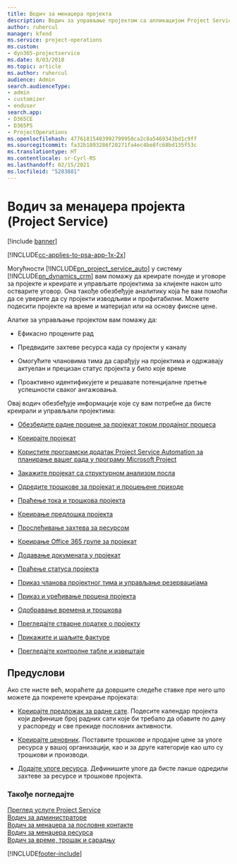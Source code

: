 ```yaml
---
title: Водич за менаџера пројекта
description: Водич за управљање пројектом са апликацијом Project Service
author: ruhercul
manager: kfend
ms.service: project-operations
ms.custom:
- dyn365-projectservice
ms.date: 8/03/2018
ms.topic: article
ms.author: ruhercul
audience: Admin
search.audienceType:
- admin
- customizer
- enduser
search.app:
- D365CE
- D365PS
- ProjectOperations
ms.openlocfilehash: 47761815403992799950ca2c8a5469343bd1c9ff
ms.sourcegitcommit: fa32b1893286f20271fa4ec4be8fc68bd135f53c
ms.translationtype: HT
ms.contentlocale: sr-Cyrl-RS
ms.lasthandoff: 02/15/2021
ms.locfileid: "5283881"
---
```

# <a name="project-manager-guide-project-service"></a>Водич за менаџера пројекта (Project Service)

[!include [banner](../includes/psa-now-project-operations.md)]

[!INCLUDE[cc-applies-to-psa-app-1x-2x](../includes/cc-applies-to-psa-app-1x-2x.md)]

Могућности [!INCLUDE[pn_project_service_auto](../includes/pn-project-service-auto.md)] у систему [!INCLUDE[pn_dynamics_crm](../includes/pn-dynamics-crm.md)] вам помажу да креирате понуде и уговоре за пројекте и креирате и управљате пројектима за клијенте након што остварите уговор. Она такође обезбеђује аналитику која ће вам помоћи да се уверите да су пројекти изводљиви и профитабилни. Можете подесити пројекте на време и материјал или на основу фиксне цене.  
  
 Алатке за управљање пројектом вам помажу да:  
  
-   Ефикасно процените рад  
  
-   Предвидите захтеве ресурса када су пројекти у каналу  
  
-   Омогућите члановима тима да сарађују на пројектима и одржавају актуелан и прецизан статус пројекта у било које време  
  
-   Проактивно идентификујете и решавате потенцијалне претње успешности сваког ангажовања.  
  
Овај водич обезбеђује информације које су вам потребне да бисте креирали и управљали пројектима:  
  
-   [Обезбедите радне процене за пројекат током продајног процеса](../psa/provide-estimates-project-during-sales-process.md)  
  
-   [Креирајте пројекат](../psa/create-project.md)  
  
-   [Користите програмски додатак Project Service Automation за планирање вашег рада у програму Microsoft Project](../psa/add-plan-work-microsoft-project.md)  
  
-   [Закажите пројекат са структурном анализом посла](../psa/schedule-project-work-breakdown-structure.md)  
  
-   [Одредите трошкове за пројекат и процењене приходе](../psa/determine-project-cost-revenue-estimates.md)  
  
-   [Праћење тока и трошкова пројекта](../psa/track-project-progress-cost.md)  
  
-   [Креирање предлошка пројекта](../psa/create-project-template.md)  
  
-   [Прослеђивање захтева за ресурсом](../psa/submit-resource-requests.md)  
  
-   [Креирање Office 365 групе за пројекат](../psa/create-office-365-group-project.md)  
  
-   [Додавање докумената у пројекат](../psa/add-documents-project.md)  
  
-   [Праћење статуса пројекта](../psa/track-project-status.md)  
  
-   [Приказ чланова пројектног тима и управљање резервацијама](../psa/view-project-team-members-manage-bookings.md)  
  
-   [Приказ и уређивање процена пројекта](../psa/view-edit-project-estimates.md)  
  
-   [Одобравање времена и трошкова](../psa/approve-time-expenses.md)  
  
-   [Прегледајте стварне податке о пројекту](../psa/review-project-actuals.md)  
  
-   [Прикажите и шаљите фактуре](../psa/view-send-invoices.md)  
  
-   [Прегледајте контролне табле и извештаје](../psa/view-dashboards-reports.md)  
  
## <a name="prerequisites"></a>Предуслови  
 Ако сте нисте већ, мораћете да довршите следеће ставке пре него што можете да покренете креирање пројеката:  
  
-   [Креирајте предложак за радне сате](../psa/create-work-hours-template.md). Подесите календар пројекта који дефинише број радних сати које би требало да обавите по дану у распореду и све прекиде пословних активности.  
  
-   [Креирајте ценовник](../psa/create-price-list.md). Поставите трошкове и продајне цене за улоге ресурса у вашој организацији, као и за друге категорије као што су трошкови и производи.  
  
-   [Додајте улоге ресурса](../psa/add-resource-roles.md). Дефинишите улоге да бисте лакше одредили захтеве за ресурсе и трошкове пројекта.  
  
### <a name="see-also"></a>Такође погледајте  
 [Преглед услуге Project Service](../psa/overview.md)   
 [Водич за администраторе](../psa/admin-guide.md)   
 [Водич за менаџера за пословне контакте](../psa/account-manager-guide.md)   
 [Водич за менаџера ресурса](../psa/resource-manager-guide.md)   
 [Водич за време, трошак и сарадњу](../psa/time-expense-collaboration-guide.md)



[!INCLUDE[footer-include](../includes/footer-banner.md)]